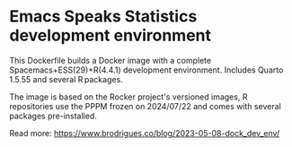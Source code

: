 # Emacs Speaks Statistics development environment

This Dockerfile builds a Docker image with a complete Spacemacs+ESS(29)+R(4.4.1) development environment. 
Includes Quarto 1.5.55 and several R packages.

The image is based on the Rocker project's versioned images, R repositories use the PPPM frozen
on 2024/07/22 and comes with several packages pre-installed.

Read more: https://www.brodrigues.co/blog/2023-05-08-dock_dev_env/

